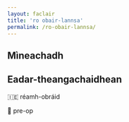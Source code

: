 ```yaml
---
layout: faclair
title: 'ro obair-lannsa'
permalink: /ro-obair-lannsa/
---
```


## Mìneachadh

## Eadar-theangachaidhean

&#x1f1ee;&#x1f1ea; réamh-obráid

&#x1f3f4;&#xe0067;&#xe0062;&#xe0065;&#xe006e;&#xe0067;&#xe007f; pre-op
